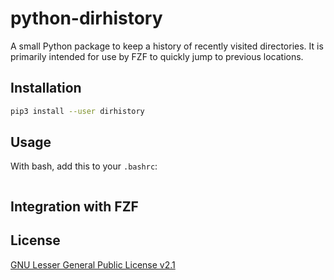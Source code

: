 # python-dirhistory

A small Python package to keep a history of recently visited directories. It is
primarily intended for use by FZF to quickly jump to previous locations.

## Installation
```bash
pip3 install --user dirhistory
```

## Usage
With bash, add this to your `.bashrc`:
```bash
```

## Integration with FZF


## License
[GNU Lesser General Public License v2.1](https://github.com/ojroques/python-dirhistory/blob/main/LICENSE)
